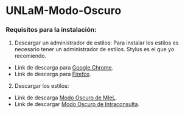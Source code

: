 # UNLaM-Modo-Oscuro
### Requisitos para la instalación:
1. Descargar un administrador de estilos:
Para instalar los estilos es necesario tener un administrador de estilos. Stylus es el que yo recomiendo.
* Link de descarga para [Google Chrome](https://chrome.google.com/webstore/detail/stylus/clngdbkpkpeebahjckkjfobafhncgmne?hl=en).
* Link de descarga para [Firefox](https://addons.mozilla.org/en-US/firefox/addon/styl-us/).
2. Descargar los estilos:
* Link de descarga [Modo Oscuro de MIeL](https://raw.githubusercontent.com/mngomezz/UNLaM-Modo-Oscuro/master/Dark_MIeL.user.css).
* Link de descargar [Modo Oscuro de Intraconsulta](https://raw.githubusercontent.com/mngomezz/UNLaM-Modo-Oscuro/master/Dark_Intraconsulta.user.css).
